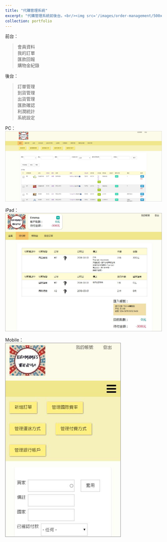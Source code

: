 ```yaml
---
title: "代購管理系統"
excerpt: "代購管理系統前後台。<br/><img src='/images/order-management/500x300.jpg'>"
collection: portfolio
---
```


前台：<br/>
> 會員資料<br/>
> 我的訂單<br/>
> 匯款回報<br/>
> 購物金紀錄<br/>

後台：<br/>
> 訂單管理<br/>
> 到貨管理<br/>
> 出貨管理<br/>
> 匯款確認<br/>
> 利潤統計<br/>
> 系統設定<br/>

PC：<br/>
<img src='/images/order-management/pc.jpg'><br/>

iPad：<br/>
<img src='/images/order-management/ipad.jpg'><br/>

Mobile：<br/>
<img src='/images/order-management/mobile.jpg'><br/>
